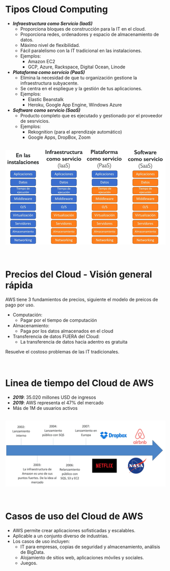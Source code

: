 Tipos Cloud Computing
==  
- ***Infraestructura como Servicio (IaaS)***
    - Proporciona bloques de construcción para la IT en el cloud.
    - Proporciona redes, ordenadores y espacio de almacenamiento de datos.
    - Máximo nivel de flexibilidad.
    - Fácil paralelismo con la IT tradicional en las instalaciones.
    - Ejemplos: 
        - Amazon EC2
        - GCP, Azure, Rackspace, Digital Ocean, Linode
- ***Plataforma como servicio (PaaS)***
    - Elimina la necesidad de que tu organización gestione la infraestructura subyacente.
    - Se centra en el espliegue y la gestión de tus aplicaciones.
    - Ejemplos:
        - Elastic Beanstalk
        - Heroku, Google App Engine, Windows Azure
- ***Software como servicio (SaaS)***
    - Producto completo que es ejecutado y gestionado por el proveedor de sesrvicios.
    - Ejemplos:
        - Rekognition (para el aprendizaje automático)
        - Google Apps, DropBox, Zoom

\
![](/AWS-CCP/images/TiposCloud.png)  

\
Precios del Cloud - Visión general rápida
==  
AWS tiene 3 fundamientos de precios, siguiente el modelo de preicos de pago por uso.  
- Computación:
    - Pagar por el tiempo de computación
- Almacenamiento:
    - Paga por los datos almacenados en el cloud
- Transferencia de datos FUERA del Cloud:
    - La transferencia de datos hacia adentro es gratuita

Resuelve el costoso problemas de las IT tradicionales.

\
Linea de tiempo del Cloud de AWS
==  
- ***2019***: 35.020 millones USD de ingresos
- ***2019***: AWS representa el 47% del mercado
- Más de 1M de usuarios activos

\
![](/AWS-CCP/images/TimeLine.png)  

\
Casos de uso del Cloud de AWS
==  
- AWS permite crear aplicaciones sofisticadas y escalables.
- Aplicable a un conjunto diverso de industrias.
- Los casos de uso incluyen:
    - IT para empresas, copias de seguridad y almacenamiento, análisis de BigData.
    - Alojamiento de sitios web, aplicaciones móviles y sociales.
    - Juegos.